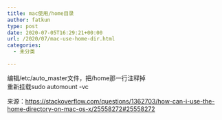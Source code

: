 ```yaml
---
title: mac使用/home目录
author: fatkun
type: post
date: 2020-07-05T16:29:21+00:00
url: /2020/07/mac-use-home-dir.html
categories:
  - 未分类

---
```

编辑/etc/auto_master文件，把/home那一行注释掉  
重新挂载sudo automount -vc
  
来源：<https://stackoverflow.com/questions/1362703/how-can-i-use-the-home-directory-on-mac-os-x/25558272#25558272>

